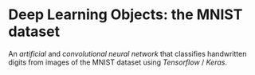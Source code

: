 # Deep Learning Objects: the MNIST dataset

An *artificial* and *convolutional neural network* that classifies handwritten digits from images of the MNIST dataset using *Tensorflow* / *Keras*.